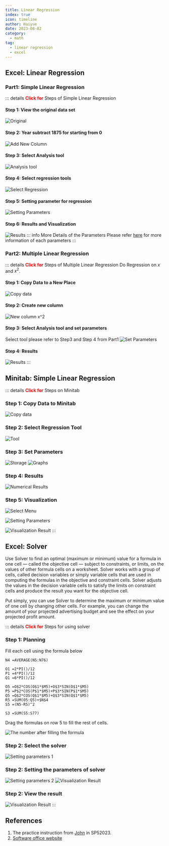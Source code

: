 ```yaml
---
title: Linear Regression
index: true
icon: timeline
author: Haiyue
date: 2023-08-02
category:
  - math
tag:
  - linear regression
  - excel
---
```

## **Excel**: Linear Regression
### **Part1**: Simple Linear Regression
::: details <span style="color:red;font-weight: bold;">Click for</span> Steps of Simple Linear Regression
#### **Step 1**: View the original data set
![Original](/data/unisa/AdvancedAnalytic1/LakeHuron-1.png)

#### **Step 2**: Year subtract 1875 for starting from 0
![Add New Column](/data/unisa/AdvancedAnalytic1/LakeHuron-2.jpg)

#### **Step 3**: Select Analysis tool
![Analysis tool](/data/unisa/AdvancedAnalytic1/LakeHuron-3.png)

#### **Step 4**: Select regression tools
![Select Regression](/data/unisa/AdvancedAnalytic1/LakeHuron-4.jpg)

#### **Step 5**: Setting parameter for regression
![Setting Parameters](/data/unisa/AdvancedAnalytic1/LakeHuron-5.jpg)

#### **Step 6**: Results and Visualization
![Results](/data/unisa/AdvancedAnalytic1/LakeHuron-6.jpg)
::: info More Details of the Parameters
Please refer [here](./LinearRegressionAnalysis) for more information of each parameters
:::


### **Part2**: Multiple Linear Regression
::: details <span style="color:red;font-weight: bold;">Click for</span> Steps of Multiple Linear Regression
Do Regression on $x$ and $x^2$.
#### **Step 1**: Copy Data to a New Place
![Copy data](/data/unisa/AdvancedAnalytic1/LakeHuron-part2-1.jpg)

#### **Step 2**: Create new column
![New column $x^2$](/data/unisa/AdvancedAnalytic1/LakeHuron-part2-2.jpg)

#### **Step 3**: Select Analysis tool and set parameters
Select tool please refer to Step3 and Step 4 from Part1
![Set Parameters](/data/unisa/AdvancedAnalytic1/LakeHuron-part2-3.jpg)

#### **Step 4**: Results
![Results](/data/unisa/AdvancedAnalytic1/LakeHuron-part2-4.jpg)
:::


## **Minitab**: Simple Linear Regression
::: details <span style="color:red;font-weight: bold;">Click for</span> Steps on Minitab
### **Step 1**: Copy Data to Minitab
![Copy data](/data/unisa/AdvancedAnalytic1/minitab-simple-1.jpg)

### **Step 2**: Select Regression Tool
![Tool](/data/unisa/AdvancedAnalytic1/minitab-simple-2.jpg)

### **Step 3**: Set Parameters
![Storage](/data/unisa/AdvancedAnalytic1/minitab-simple-3.jpg)
![Graphs](/data/unisa/AdvancedAnalytic1/minitab-simple-4.jpg)

### **Step 4**: Results
![Numerical Results](/data/unisa/AdvancedAnalytic1/minitab-simple-5.jpg)

### **Step 5**: Visualization
![Select Menu](/data/unisa/AdvancedAnalytic1/minitab-simple-6.jpg)

![Setting Parameters](/data/unisa/AdvancedAnalytic1/minitab-simple-7.jpg)

![Visualization Result](/data/unisa/AdvancedAnalytic1/minitab-simple-8.jpg)
::: 


## **Excel**: Solver

Use Solver to find an optimal (maximum or minimum) value for a formula in one cell — called the objective cell — subject to constraints, or limits, on the values of other formula cells on a worksheet. Solver works with a group of cells, called decision variables or simply variable cells that are used in computing the formulas in the objective and constraint cells. Solver adjusts the values in the decision variable cells to satisfy the limits on constraint cells and produce the result you want for the objective cell.

Put simply, you can use Solver to determine the maximum or minimum value of one cell by changing other cells. For example, you can change the amount of your projected advertising budget and see the effect on your projected profit amount.

::: details <span style="color:red;font-weight: bold;">Click for</span> Steps for using solver
### Step 1: Planning
Fill each cell using the formula below
``` vba
N4 =AVERAGE(N5:N76)
 
O1 =2*PI()/12
P1 =4*PI()/12
Q1 =6*PI()/12
 
O5 =O$2*COS(O$1*$M5)+O$3*SIN(O$1*$M5)
P5 =P$2*COS(P$1*$M5)+P$3*SIN(P$1*$M5)
Q5 =Q$2*COS(Q$1*$M5)+Q$3*SIN(Q$1*$M5)
R5 =SUM(O5:Q5)+$N$4
S5 =(N5-R5)^2

S3 =SUM(S5:S77)
```
Drag the formulas on row 5 to fill the rest of cells.

![The number after filling the formula](/data/unisa/AdvancedAnalytic1/Solver-1.jpg)

### Step 2: Select the solver
![Setting parameters 1](/data/unisa/AdvancedAnalytic1/Solver-2.jpg)

### Step 2: Setting the parameters of solver
![Setting parameters 2](/data/unisa/AdvancedAnalytic1/Solver-3.jpg)
![Visualization Result](/data/unisa/AdvancedAnalytic1/Solver-4.jpg)

### Step 2: View the result
![Visualization Result](/data/unisa/AdvancedAnalytic1/Solver-5.jpg)
:::

## References
01. The practice instruction from [John](https://people.unisa.edu.au/john.boland) in SP52023.
02. [Software office website](https://support.microsoft.com/en-gb/office/define-and-solve-a-problem-by-using-solver-5d1a388f-079d-43ac-a7eb-f63e45925040#:~:text=Solver%20adjusts%20the%20values%20in,cell%20by%20changing%20other%20cells.)